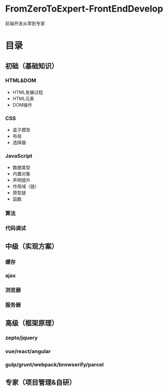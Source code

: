 # FromZeroToExpert-FrontEndDevelop

前端开发从零到专家

# 目录
## 初础（基础知识）
### HTML&DOM
- HTML发展过程
- HTML元素
- DOM操作
### CSS
- 盒子模型
- 布局
- 选择器
### JavaScript
- 数据类型
- 内置对象
- 声明提升
- 作用域（链）
- 原型链
- 函数
### 算法
### 代码调试
## 中级（实现方案）
### 缓存
### ajax
### 浏览器
### 服务器
## 高级（框架原理）
### zepto/jquery
### vue/react/angular
### gulp/grunt/webpack/browserify/parcel
## 专家（项目管理&自研）
